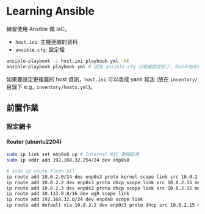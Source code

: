 # Learning Ansible 

練習使用 Ansible 做 IaC。

- `host.ini`: 主機連線的資料
- `ansible.cfg`: 設定檔

```sh
ansible-playbook -i host.ini playbook.yml -kK
ansible-playbook playbook.yml # 因為 ansible.cfg 已經都設定好了，所以不加參數也沒關係
```

如果要設定更複雜的 host 資訊，`host.ini` 可以改成 yaml 寫法 (放在 `inventory/` 目錄下 e.g., `inventory/hosts.yml`)。

## 前置作業

### 設定網卡

#### Router (ubuntu2204)
```sh
sudo ip link set enp0s8 up # Internal NIC 要開起來
sudo ip addr add 192.168.32.254/24 dev enp0s8

# sudo ip route flush all
ip route add 10.0.2.0/24 dev enp0s3 proto kernel scope link src 10.0.2.15 metric 100 
ip route add 10.0.2.2 dev enp0s3 proto dhcp scope link src 10.0.2.15 metric 100 
ip route add 10.0.2.3 dev enp0s3 proto dhcp scope link src 10.0.2.15 metric 100 
ip route add 10.113.0.0/16 dev wg0 scope link 
ip route add 192.168.32.0/24 dev enp0s8 scope link 
ip route add default via 10.0.2.2 dev enp0s3 proto dhcp src 10.0.2.15 metric 100 
```
